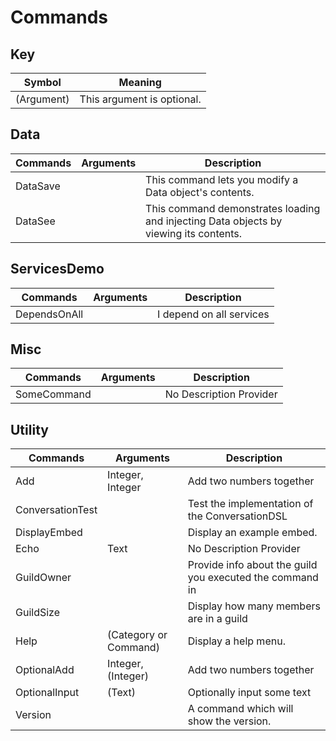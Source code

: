 # Commands

## Key
| Symbol     | Meaning                    |
| ---------- | -------------------------- |
| (Argument) | This argument is optional. |

## Data
| Commands | Arguments | Description                                                                           |
| -------- | --------- | ------------------------------------------------------------------------------------- |
| DataSave | <none>    | This command lets you modify a Data object's contents.                                |
| DataSee  | <none>    | This command demonstrates loading and injecting Data objects by viewing its contents. |

## ServicesDemo
| Commands     | Arguments | Description              |
| ------------ | --------- | ------------------------ |
| DependsOnAll | <none>    | I depend on all services |

## Misc
| Commands    | Arguments | Description             |
| ----------- | --------- | ----------------------- |
| SomeCommand | <none>    | No Description Provider |

## Utility
| Commands         | Arguments             | Description                                              |
| ---------------- | --------------------- | -------------------------------------------------------- |
| Add              | Integer, Integer      | Add two numbers together                                 |
| ConversationTest | <none>                | Test the implementation of the ConversationDSL           |
| DisplayEmbed     | <none>                | Display an example embed.                                |
| Echo             | Text                  | No Description Provider                                  |
| GuildOwner       | <none>                | Provide info about the guild you executed the command in |
| GuildSize        | <none>                | Display how many members are in a guild                  |
| Help             | (Category or Command) | Display a help menu.                                     |
| OptionalAdd      | Integer, (Integer)    | Add two numbers together                                 |
| OptionalInput    | (Text)                | Optionally input some text                               |
| Version          | <none>                | A command which will show the version.                   |

